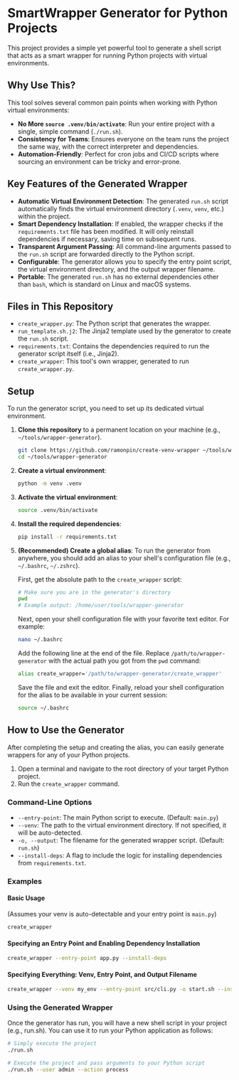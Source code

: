 # SmartWrapper Generator for Python Projects

This project provides a simple yet powerful tool to generate a shell script
that acts as a smart wrapper for running Python projects with virtual
environments.

## Why Use This?

This tool solves several common pain points when working with Python virtual environments:

* **No More `source .venv/bin/activate`**: Run your entire project with a
  single, simple command (`./run.sh`).
* **Consistency for Teams**: Ensures everyone on the team runs the project the
  same way, with the correct interpreter and dependencies.
* **Automation-Friendly**: Perfect for cron jobs and CI/CD scripts where
  sourcing an environment can be tricky and error-prone.

## Key Features of the Generated Wrapper

* **Automatic Virtual Environment Detection**: The generated `run.sh` script
  automatically finds the virtual environment directory (`.venv`, `venv`, etc.)
  within the project.
* **Smart Dependency Installation**: If enabled, the wrapper checks if the
  `requirements.txt` file has been modified. It will only reinstall dependencies
  if necessary, saving time on subsequent runs.
* **Transparent Argument Passing**: All command-line arguments passed to the
  `run.sh` script are forwarded directly to the Python script.
* **Configurable**: The generator allows you to specify the entry point script,
  the virtual environment directory, and the output wrapper filename.
* **Portable**: The generated `run.sh` has no external dependencies other than
  `bash`, which is standard on Linux and macOS systems.

## Files in This Repository

* `create_wrapper.py`: The Python script that generates the wrapper.
* `run_template.sh.j2`: The Jinja2 template used by the generator to create the
  `run.sh` script.
* `requirements.txt`: Contains the dependencies required to run the generator
  script itself (i.e., Jinja2).
* `create_wrapper`: This tool's own wrapper, generated to run
  `create_wrapper.py`.

## Setup

To run the generator script, you need to set up its dedicated virtual environment.

1. **Clone this repository** to a permanent location on your machine (e.g., `~/tools/wrapper-generator`).

    ```bash
    git clone https://github.com/ramonpin/create-venv-wrapper ~/tools/wrapper-generator
    cd ~/tools/wrapper-generator
    ```

2. **Create a virtual environment**:

    ```bash
    python -m venv .venv
    ```

3. **Activate the virtual environment**:

    ```bash
    source .venv/bin/activate
    ```

4. **Install the required dependencies**:

    ```bash
    pip install -r requirements.txt
    ```

5. **(Recommended) Create a global alias**: To run the generator from anywhere,
   you should add an alias to your shell's configuration file (e.g.,
   `~/.bashrc`, `~/.zshrc`).

    First, get the absolute path to the `create_wrapper` script:

    ```bash
    # Make sure you are in the generator's directory
    pwd
    # Example output: /home/user/tools/wrapper-generator
    ```

    Next, open your shell configuration file with your favorite text editor.
    For example:

    ```bash
    nano ~/.bashrc
    ```

    Add the following line at the end of the file. Replace
    `/path/to/wrapper-generator` with the actual path you got from the `pwd`
    command:

    ```bash
    alias create_wrapper='/path/to/wrapper-generator/create_wrapper'
    ```

    Save the file and exit the editor. Finally, reload your shell configuration
    for the alias to be available in your current session:

    ```bash
    source ~/.bashrc
    ```

## How to Use the Generator

After completing the setup and creating the alias, you can easily generate
wrappers for any of your Python projects.

1. Open a terminal and navigate to the root directory of your target Python
   project.
2. Run the `create_wrapper` command.

### Command-Line Options

* `--entry-point`: The main Python script to execute. (Default: `main.py`)
* `--venv`: The path to the virtual environment directory. If not specified, it
  will be auto-detected.
* `-o, --output`: The filename for the generated wrapper script. (Default:
  `run.sh`)
* `--install-deps`: A flag to include the logic for installing dependencies
  from `requirements.txt`.

### Examples

#### Basic Usage

(Assumes your venv is auto-detectable and your entry point is `main.py`)

```bash
create_wrapper
```

#### Specifying an Entry Point and Enabling Dependency Installation

```bash
create_wrapper --entry-point app.py --install-deps
```

#### Specifying Everything: Venv, Entry Point, and Output Filename

```bash
create_wrapper --venv my_env --entry-point src/cli.py -o start.sh --install-deps
```

### Using the Generated Wrapper

Once the generator has run, you will have a new shell script in your project
(e.g., run.sh). You can use it to run your Python application as follows:

```bash
# Simply execute the project
./run.sh

# Execute the project and pass arguments to your Python script
./run.sh --user admin --action process
```
